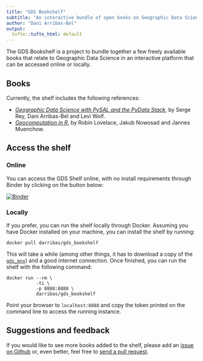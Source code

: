 ```yaml
---
title: "GDS Bookshelf"
subtitle: "An interactive bundle of open books on Geographic Data Science"
author: "Dani Arribas-Bel"
output:
  tufte::tufte_html: default
---
```


The GDS Bookshelf is a project to bundle together a few freely available books that relate to Geographic Data Science in an interactive platform that can be accessed online or locally.

## Books

Currently, the shelf includes the following references:

- [*Geographic Data Science with PySAL and the PyData Stack*](https://geographicdata.science/book), by Serge Rey, Dani Arribas-Bel and Levi Wolf.
- [*Geocomputation in R*](https://geocompr.robinlovelace.net/), by Robin Lovelace, Jakub Nowosad and Jannes Muenchow.

## Access the shelf

### Online

You can access the GDS Shelf online, with no install requirements through Binder by clicking on the button below:

[![Binder](https://mybinder.org/badge_logo.svg)](https://mybinder.org/v2/gh/darribas/gds_bookshelf/master)

### Locally

If you prefer, you can run the shelf locally through Docker. Assuming you have Docker installed  on your machine, you can install the shelf by running:

```shell
docker pull darribas/gds_bookshelf
```

This will take a while (among other things, it has to download a copy of the [`gds_env`](https://darribas.org/gds_env/)) and a good internet connection. Once finished, you can run the shelf with the following command:

```shell
docker run --rm \
           -ti \
           -p 8888:8888 \
           darribas/gds_bookshelf
```

Point your browser to `localhost:8888` and copy the token printed on the command line to access the running instance.

## Suggestions and feedback

If you would like to see more books added to the shelf, please add an [issue on Github](https://github.com/darribas/gds_bookshelf/issues/new) or, even better, feel free to [send a pull request](https://github.com/darribas/gds_bookshelf/pulls).
